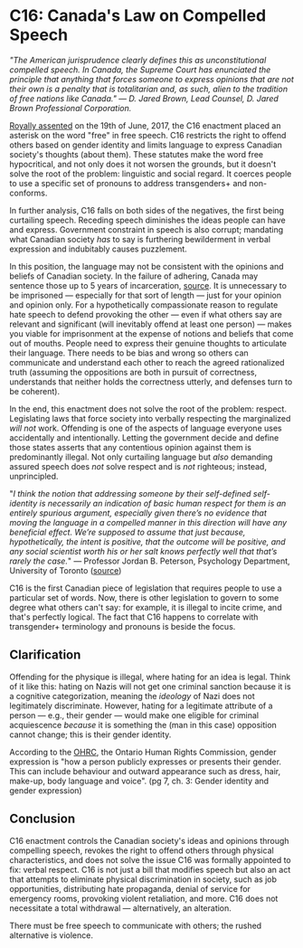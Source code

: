 # C16: Canada's Law on Compelled Speech


*"The American jurisprudence clearly defines this as unconstitutional compelled speech. In Canada, the Supreme Court has enunciated the principle that anything that forces someone to express opinions that are not their own is a penalty that is totalitarian and, as such, alien to the tradition of free nations like Canada."
— D. Jared Brown, Lead Counsel, D. Jared Brown Professional Corporation.*

[Royally assented](https://sencanada.ca/en/about/procedural-references/notes/n6) on the 19th of June, 2017, the C16 enactment placed an asterisk on the word &quot;free&quot; in free speech. C16 restricts the right to offend others based on gender identity and limits language to express Canadian society&#39;s thoughts (about them). These statutes make the word free hypocritical, and not only does it not worsen the grounds, but it doesn&#39;t solve the root of the problem: linguistic and social regard. It coerces people to use a specific set of pronouns to address transgenders+ and non-conforms.

In further analysis, C16 falls on both sides of the negatives, the first being curtailing speech. Receding speech diminishes the ideas people can have and express. Government constraint in speech is also corrupt; mandating what Canadian society _has_ to say is furthering bewilderment in verbal expression and indubitably causes puzzlement.

In this position, the language may not be consistent with the opinions and beliefs of Canadian society. In the failure of adhering, Canada may sentence those up to 5 years of incarceration, [source](https://laws-lois.justice.gc.ca/eng/acts/C-46/page-197.html#s-743:~:text=743%20Every%20one%20who%20is%20convicted,s.%20161995%2C%20c.%2022%2C%20s.%206). It is unnecessary to be imprisoned _—_ especially for that sort of length _—_ just for your opinion and opinion only. For a hypothetically compassionate reason to regulate hate speech to defend provoking the other _—_ even if what others say are relevant and significant (will inevitably offend at least one person) _—_ makes you viable for imprisonment at the expense of notions and beliefs that come out of mouths. People need to express their genuine thoughts to articulate their language. There needs to be bias and wrong so others can communicate and understand each other to reach the agreed rationalized truth (assuming the oppositions are both in pursuit of correctness, understands that neither holds the correctness utterly, and defenses turn to be coherent).

In the end, this enactment does not solve the root of the problem: respect. Legislating laws that force society into verbally respecting the marginalized _will not_ work. Offending is one of the aspects of language everyone uses accidentally and intentionally. Letting the government decide and define those states asserts that any contentious opinion against them is predominantly illegal. Not only curtailing language but _also_ demanding assured speech does _not_ solve respect and is _not_ righteous; instead, unprincipled.

"_I think the notion that addressing someone by their self-defined self-identity is necessarily an indication of basic human respect for them is an entirely spurious argument, especially given there’s no evidence that moving the language in a compelled manner in this direction will have any beneficial effect. We’re supposed to assume that just because, hypothetically, the intent is positive, that the outcome will be positive, and any social scientist worth his or her salt knows perfectly well that that’s rarely the case._"  — Professor Jordan B. Peterson, Psychology Department, University of Toronto ([source](https://sencanada.ca/en/Content/SEN/Committee/421/lcjc/53339-e#content-viewer-document:~:text=Senator%20Plett%3A%20Thank%20you%2C%20gentlemen%2C%20both,well%20that%20that%E2%80%99s%20rarely%20the%20case.))

C16 is the first Canadian piece of legislation that requires people to use a particular set of words. Now, there is other legislation to govern to some degree what others can&#39;t say: for example, it is illegal to incite crime, and that&#39;s perfectly logical. The fact that C16 happens to correlate with transgender+ terminology and pronouns is beside the focus.

## Clarification

Offending for the physique is illegal, where hating for an idea is legal. Think of it like this: hating on Nazis will not get one criminal sanction because it is a cognitive categorization, meaning the _ideology_ of Nazi does not legitimately discriminate. However, hating for a legitimate attribute of a person _—_ e.g., their gender _—_ would make one eligible for criminal acquiescence _because_ it is something the (man in this case) opposition cannot change; this is their gender identity.

According to the [OHRC](http://www.ohrc.on.ca/sites/default/files/Policy%20on%20preventing%20discrimination%20because%20of%20gender%20identity%20and%20gender%20expression.pdf), the Ontario Human Rights Commission, gender expression is &quot;how a person publicly expresses or presents their gender. This can include behaviour and outward appearance such as dress, hair, make-up, body language and voice&quot;. (pg 7, ch. 3: Gender identity and gender expression)

## Conclusion

C16 enactment controls the Canadian society's ideas and opinions through compelling speech, revokes the right to offend others through physical characteristics, and does not solve the issue C16 was formally appointed to fix: verbal respect. C16 is not just a bill that modifies speech but also an act that attempts to eliminate physical discrimination in society, such as job opportunities, distributing hate propaganda, denial of service for emergency rooms, provoking violent retaliation, and more. C16 does not necessitate a total withdrawal — alternatively, an alteration.

There must be free speech to communicate with others; the rushed alternative is violence.
